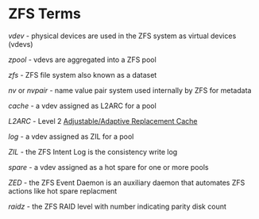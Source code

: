 # ZFS Terms

_vdev_ - physical devices are used in the ZFS system as virtual devices (vdevs)

_zpool_ - vdevs are aggregated into a ZFS pool

_zfs_ - ZFS file system also known as a dataset

_nv_ or _nvpair_ - name value pair system used internally by ZFS for metadata

_cache_ - a vdev assigned as L2ARC for a pool

_L2ARC_ - Level 2 [Adjustable/Adaptive Replacement Cache](https://en.wikipedia.org/wiki/Adaptive_replacement_cache)

_log_ - a vdev assigned as ZIL for a pool

_ZIL_ - the ZFS Intent Log is the consistency write log

_spare_ - a vdev assigned as a hot spare for one or more pools

_ZED_ - the ZFS Event Daemon is an auxiliary daemon that automates ZFS actions like hot spare replacment

_raidz<n>_ - the ZFS RAID level with number indicating parity disk count
